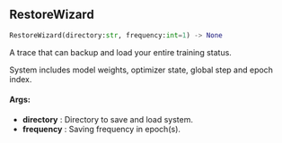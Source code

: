 ## RestoreWizard
```python
RestoreWizard(directory:str, frequency:int=1) -> None
```
A trace that can backup and load your entire training status.

System includes model weights, optimizer state, global step and epoch index.


#### Args:

* **directory** :  Directory to save and load system.
* **frequency** :  Saving frequency in epoch(s).
